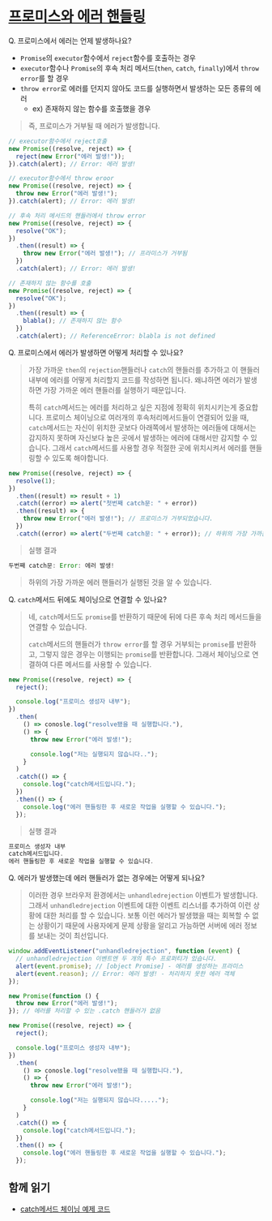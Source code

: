 # [프로미스와 에러 핸들링](https://ko.javascript.info/promise-error-handling)

Q. 프로미스에서 에러는 언제 발생하나요?

- `Promise`의 `executor`함수에서 `reject`함수를 호출하는 경우
- `executor`함수나 `Promise`의 후속 처리 메서드(`then`, `catch`, `finally`)에서 `throw error`를 할 경우
- `throw error`로 에러를 던지지 않아도 코드를 실행하면서 발생하는 모든 종류의 에러
  - ex) 존재하지 않는 함수를 호출했을 경우

> 즉, 프로미스가 거부될 때 에러가 발생합니다.

```js
// executor함수에서 reject호출
new Promise((resolve, reject) => {
  reject(new Error("에러 발생!"));
}).catch(alert); // Error: 에러 발생!

// executor함수에서 throw eroor
new Promise((resolve, reject) => {
  throw new Error("에러 발생!");
}).catch(alert); // Error: 에러 발생!

// 후속 처리 메서드의 핸들러에서 throw error
new Promise((resolve, reject) => {
  resolve("OK");
})
  .then((result) => {
    throw new Error("에러 발생!"); // 프라미스가 거부됨
  })
  .catch(alert); // Error: 에러 발생!

// 존재하지 않는 함수를 호출
new Promise((resolve, reject) => {
  resolve("OK");
})
  .then((result) => {
    blabla(); // 존재하지 않는 함수
  })
  .catch(alert); // ReferenceError: blabla is not defined
```

Q. 프로미스에서 에러가 발생하면 어떻게 처리할 수 있나요?

> 가장 가까운 `then`의 `rejection`핸들러나 `catch`의 핸들러를 추가하고 이 핸들러 내부에 에러를 어떻게 처리할지 코드를 작성하면 됩니다. 왜냐하면 에러가 발생하면 가장 가까운 에러 핸들러를 실행하기 때문입니다.
>
> 특히 `catch`메서드는 에러를 처리하고 싶은 지점에 정확히 위치시키는게 중요합니다. 프로미스 체이닝으로 여러개의 후속처리메서드들이 연결되어 있을 때, `catch`메서드는 자신이 위치한 곳보다 아래쪽에서 발생하는 에러들에 대해서는 감지하지 못하며 자신보다 높은 곳에서 발생하는 에러에 대해서만 감지할 수 있습니다. 그래서 `catch`메서드를 사용할 경우 적절한 곳에 위치시켜서 에러를 핸들링할 수 있도록 해야합니다.

```js
new Promise((resolve, reject) => {
  resolve(1);
})
  .then((result) => result + 1)
  .catch((error) => alert("첫번째 catch문: " + error))
  .then((result) => {
    throw new Error("에러 발생!"); // 프로미스가 거부되었습니다.
  })
  .catch((error) => alert("두번째 catch문: " + error)); // 하위의 가장 가까운 핸들러가 실행됩니다.
```

> 실행 결과

```js
두번째 catch문: Error: 에러 발생!
```

> 하위의 가장 가까운 에러 핸들러가 실행된 것을 알 수 있습니다.

Q. `catch`메서드 뒤에도 체이닝으로 연결할 수 있나요?

> 네, `catch`메서드도 `promise`를 반환하기 때문에 뒤에 다른 후속 처리 메서드들을 연결할 수 있습니다.
>
> `catch`메서드의 핸들러가 `throw error`를 할 경우 거부되는 `promise`를 반환하고, 그렇지 않은 경우는 이행되는 `promise`를 반환합니다. 그래서 체이닝으로 연결하여 다른 메서드를 사용할 수 있습니다.

```js
new Promise((resolve, reject) => {
  reject();

  console.log("프로미스 생성자 내부");
})
  .then(
    () => conosle.log("resolve됐을 때 실행합니다."),
    () => {
      throw new Error("에러 발생!");

      console.log("저는 실행되지 않습니다..");
    }
  )
  .catch(() => {
    console.log("catch메서드입니다.");
  })
  .then(() => {
    console.log("에러 핸들링한 후 새로운 작업을 실행할 수 있습니다.");
  });
```

> 실행 결과

```js
프로미스 생성자 내부
catch메서드입니다.
에러 핸들링한 후 새로운 작업을 실행할 수 있습니다.
```

Q. 에러가 발생했는데 에러 핸들러가 없는 경우에는 어떻게 되나요?

> 이러한 경우 브라우저 환경에서는 `unhandledrejection` 이벤트가 발생합니다. 그래서 `unhandledrejection` 이벤트에 대한 이벤트 리스너를 추가하여 이런 상황에 대한 처리를 할 수 있습니다. 보통 이런 에러가 발생했을 때는 회복할 수 없는 상황이기 때문에 사용자에게 문제 상황을 알리고 가능하면 서버에 에러 정보를 보내는 것이 최선입니다.

```js
window.addEventListener("unhandledrejection", function (event) {
  // unhandledrejection 이벤트엔 두 개의 특수 프로퍼티가 있습니다.
  alert(event.promise); // [object Promise] - 에러를 생성하는 프라미스
  alert(event.reason); // Error: 에러 발생! - 처리하지 못한 에러 객체
});

new Promise(function () {
  throw new Error("에러 발생!");
}); // 에러를 처리할 수 있는 .catch 핸들러가 없음
```

```js
new Promise((resolve, reject) => {
  reject();

  console.log("프로미스 생성자 내부");
})
  .then(
    () => conosle.log("resolve됐을 때 실행합니다."),
    () => {
      throw new Error("에러 발생!");

      console.log("저는 실행되지 않습니다.....");
    }
  )
  .catch(() => {
    console.log("catch메서드입니다.");
  })
  .then(() => {
    console.log("에러 핸들링한 후 새로운 작업을 실행할 수 있습니다.");
  });
```

## 함께 읽기

- [catch메서드 체이닝 예제 코드](https://developer.mozilla.org/ko/docs/Web/JavaScript/Guide/Using_promises#chaining_after_a_catch)
